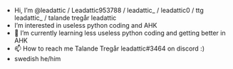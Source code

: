 - Hi, I’m @leadattic / Leadattic953788 / leadattic_ / leadattic0 / ttg leadattic_ / talande tregår leadattic
- I’m interested in useless python coding and AHK
- 🌱 I’m currently learning less useless python coding and getting better in AHK
- 📫 How to reach me Talande Tregår leadattic#3464 on discord :)
- swedish he/him
